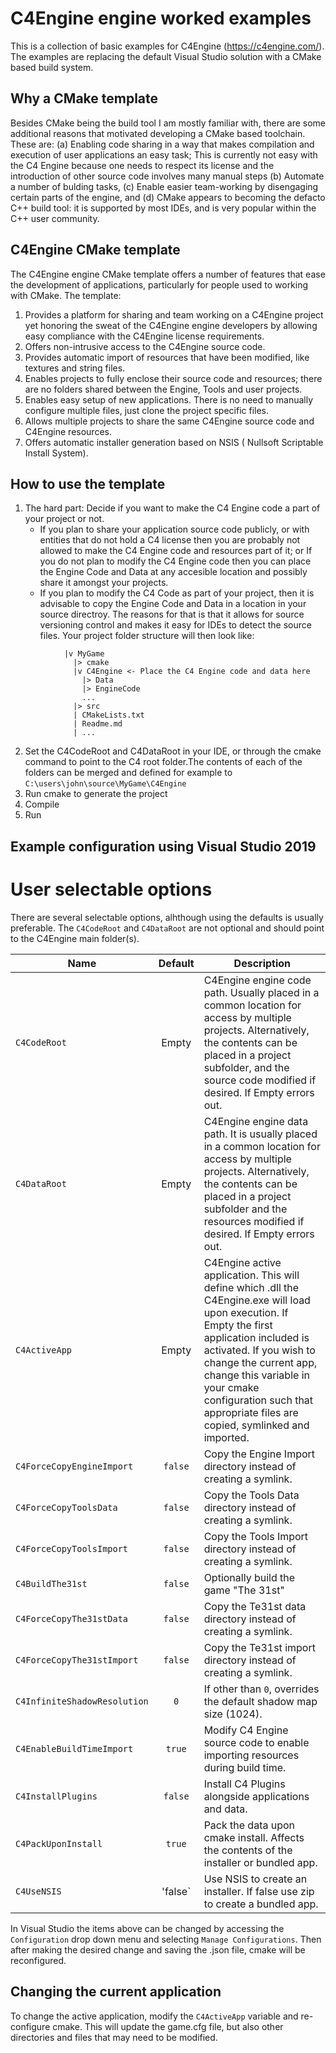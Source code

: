# C4Engine engine worked examples
This is a collection of basic examples for C4Engine (https://c4engine.com/). The examples are replacing the default Visual Studio solution with a CMake based build system.
## Why a CMake template
Besides CMake being the build tool I am mostly familiar with, there are some additional reasons that motivated developing a CMake based toolchain. These are: (a) Enabling code sharing in a way that makes compilation and execution of user applications an easy task; This is currently not easy with the C4 Engine because one needs to respect its license and the introduction of other source code involves many manual steps (b) Automate a number of bulding tasks, (c) Enable easier team-working by disengaging certain parts of the engine, and (d) CMake appears to becoming the defacto C++ build tool: it is supported by most IDEs, and is very popular within the C++ user community.

## C4Engine CMake template 
The C4Engine engine CMake template offers a number of features that ease the development of applications, particularly for people used to working with CMake. The template:
1. Provides a platform for sharing and team working on a C4Engine project yet honoring the sweat of the C4Engine engine developers by allowing easy compliance with the C4Engine license requirements.
2. Offers non-intrusive access to the C4Engine source code.
3. Provides automatic import of resources that have been modified, like textures and string files.
4. Enables projects to fully enclose their source code and resources; there are no folders shared between the Engine, Tools and user projects.
5. Enables easy setup of new applications. There is no need to manually configure  multiple files, just clone the project specific files. 
6. Allows multiple projects to share the same C4Engine source code and C4Engine resources.
7. Offers automatic installer generation based on NSIS ( Nullsoft Scriptable Install System).

## How to use the template
1. The hard part: Decide if you want to make the C4 Engine code a part of your project or not. 
    * If you plan to share your application source code publicly, or with entities that do not hold a C4 license then you are probably not allowed to make the C4 Engine code and resources part of it; or If you do not plan to modify the C4 Engine code then you can place the Engine Code and Data at any accesible location and possibly share it amongst your projects.
    * If you plan to modify the C4 Code as part of your project, then it is advisable to copy the Engine Code and Data in a location in your source directroy. The reasons for that is that it allows for source versioning control and makes it easy for IDEs to detect the source files. Your project folder structure will then look like:
```
            |v MyGame
              |> cmake
              |v C4Engine <- Place the C4 Engine code and data here
                |> Data
                |> EngineCode
                ...
              |> src
              | CMakeLists.txt
              | Readme.md
              | ...
 ```
 2. Set the C4CodeRoot and C4DataRoot in your IDE, or through the cmake command to point to the C4 root folder.The contents of each of the folders can be merged and defined for example to `C:\users\john\source\MyGame\C4Engine`   
 3. Run cmake to generate the project
 4. Compile
 5. Run
 
 ## Example configuration using Visual Studio 2019
 
# User selectable options
There are several selectable options, alhthough using the defaults is usually preferable. The `C4CodeRoot` and `C4DataRoot` are not optional and should point to the C4Engine main folder(s).

| Name                       |   Default    | Description                                                                                                                                                                                                                                                                                                      |
|----------------------------|:------------:|------------------------------------------------------------------------------------------------------------------------------------------------------------------------------------------------------------------------------------------------------------------------------------------------------------------|
| `C4CodeRoot`               |     Empty    | C4Engine engine code path. Usually placed in a common location for access by multiple projects. Alternatively, the contents can be placed in a project subfolder, and the source code modified if desired. If Empty errors out.                                                                                  |
| `C4DataRoot`               |     Empty    | C4Engine engine data path. It is usually placed in a common location for access by multiple projects. Alternatively, the contents can be placed in a project subfolder and the resources modified if desired.  If Empty errors out.                                                                              |
| `C4ActiveApp`              |     Empty    | C4Engine active application. This will define which .dll the C4Engine.exe will load upon execution. If Empty the first application included is activated. If you wish to change the current app, change this variable in your cmake configuration such that appropriate files are copied, symlinked and imported.|
| `C4ForceCopyEngineImport`  |    `false`   | Copy the Engine Import directory instead of creating a symlink.                                                                                                                                                                                                                                                  |
| `C4ForceCopyToolsData`     |    `false`   | Copy the Tools Data directory instead of creating a symlink.                                                                                                                                                                                                                                                     |
| `C4ForceCopyToolsImport`   |    `false`   | Copy the Tools Import directory instead of creating a symlink.                                                                                                                                                                                                                                                   |
| `C4BuildThe31st`           |    `false`   | Optionally build the game "The 31st"                                                                                                                                                                                                                                                                             |
| `C4ForceCopyThe31stData`   |    `false`   | Copy the Te31st data directory instead of creating a symlink.                                                                                                                                                                                                                                                    |
| `C4ForceCopyThe31stImport` |    `false`   | Copy the Te31st import directory instead of creating a symlink.                                                                                                                                                                                                                                                  |
| `C4InfiniteShadowResolution`  |      `0`     | If other than `0`, overrides the default shadow map size (1024).                                                                                                                                                                                                                                                 |
| `C4EnableBuildTimeImport`  |    `true`    | Modify C4 Engine source code to enable importing resources during build time.                                                                                                                                                                                                                                    |
| `C4InstallPlugins`         |    `false`   | Install C4 Plugins alongside applications and data.                                                                                                                                                                                                                                                              |
| `C4PackUponInstall`        |    `true`    | Pack the data upon cmake install. Affects the contents of the installer or bundled app.                                                                                                                                                                                                                          | 
| `C4UseNSIS`                |    'false`   | Use NSIS to create an installer. If false use zip to create a bundled app.                                                                                                                                                                                                                                       |

In Visual Studio the items above can be changed by accessing the `Configuration` drop down menu and selecting `Manage Configurations`. Then after making the desired change and saving the .json file, cmake will be reconfigured.
## Changing the current application
To change the active application, modify the `C4ActiveApp` variable and re-configure cmake. This will update the game.cfg file, but also other directories and files that may need to be modified. 
